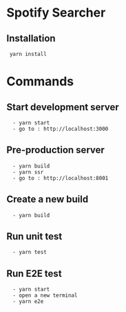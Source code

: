 # Spotify Searcher

## Installation
```
 yarn install
```

# Commands
## Start development server
```
  - yarn start 
  - go to : http://localhost:3000
```

## Pre-production server
```
  - yarn build
  - yarn ssr
  - go to : http://localhost:8001
```
## Create a new build
``` 
  - yarn build
```
## Run unit test
```
  - yarn test
```

## Run E2E test
```
  - yarn start
  - open a new terminal
  - yarn e2e
```
